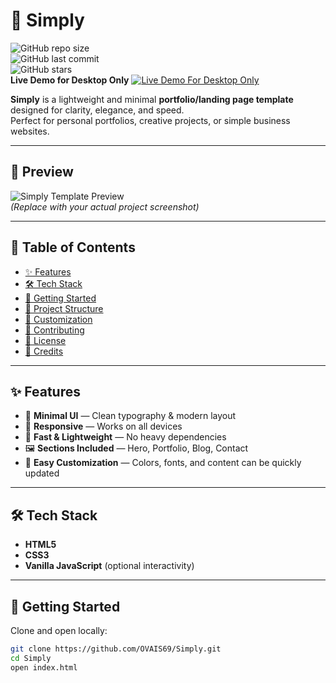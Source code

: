 # 🌿 Simply  

![GitHub repo size](https://img.shields.io/github/repo-size/OVAIS69/Simply?color=blue)  
![GitHub last commit](https://img.shields.io/github/last-commit/OVAIS69/Simply?color=brightgreen)  
![GitHub stars](https://img.shields.io/github/stars/OVAIS69/Simply?style=social)  
**Live Demo for Desktop Only**
[![Live Demo For Desktop Only ](https://img.shields.io/badge/Live%20Demo-View%20Here-orange?style=for-the-badge)](https://ovais69.github.io/Simply/)  

**Simply** is a lightweight and minimal **portfolio/landing page template** designed for clarity, elegance, and speed.  
Perfect for personal portfolios, creative projects, or simple business websites.  

---

## 📸 Preview  

![Simply Template Preview](Assets/screenshot.png)  
*(Replace with your actual project screenshot)*  

---

## 📑 Table of Contents  

- [✨ Features](#-features)  
- [🛠️ Tech Stack](#️-tech-stack)  
- [🚀 Getting Started](#-getting-started)  
- [📂 Project Structure](#-project-structure)  
- [🎨 Customization](#-customization)  
- [🤝 Contributing](#-contributing)  
- [📜 License](#-license)  
- [🙌 Credits](#-credits)  

---

## ✨ Features  

- 🌟 **Minimal UI** — Clean typography & modern layout  
- 📱 **Responsive** — Works on all devices  
- 🚀 **Fast & Lightweight** — No heavy dependencies  
- 🖼️ **Sections Included** — Hero, Portfolio, Blog, Contact  
- 🎨 **Easy Customization** — Colors, fonts, and content can be quickly updated  

---

## 🛠️ Tech Stack  

- **HTML5**  
- **CSS3**  
- **Vanilla JavaScript** (optional interactivity)  

---

## 🚀 Getting Started  

Clone and open locally:  

```bash
git clone https://github.com/OVAIS69/Simply.git
cd Simply
open index.html
